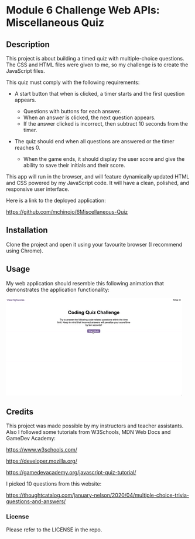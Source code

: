# Module 6 Challenge Web APIs: Miscellaneous Quiz

## Description

This project is about building a timed quiz with multiple-choice questions. The CSS and HTML files were given to me, so my challenge is to create the JavaScript files.

This quiz must comply with the following requirements:

* A start button that when is clicked, a timer starts and the first question appears.
 
  * Questions with buttons for each answer.
  * When an answer is clicked, the next question appears.
  * If the answer clicked is incorrect, then subtract 10 seconds from the timer.

* The quiz should end when all questions are answered or the timer reaches 0.

  * When the game ends, it should display the user score and give the ability to save their initials and their score.

This app will run in the browser, and will feature dynamically updated HTML and CSS powered by my JavaScript code. It will have a clean, polished, and responsive user interface.

Here is a link to the deployed application:

https://github.com/mchinojo/6Miscellaneous-Quiz

## Installation

Clone the project and open it using your favourite browser (I recommend using Chrome).

## Usage

My web application should resemble this following animation that demonstrates the application functionality:

![Animation of code quiz. Presses button to start quiz. Clicks the button for the answer to each question, displays if answer was correct or incorrect. Quiz finishes and displays high scores. User adds their intials, then clears their intials and starts over.](assets/08-web-apis-challenge-demo.gif)

## Credits

This project was made possible by my instructors and teacher assistants. Also I followed some tutorials from W3Schools, MDN Web Docs and GameDev Academy:

https://www.w3schools.com/

https://developer.mozilla.org/

https://gamedevacademy.org/javascript-quiz-tutorial/

I picked 10 questions from this website:

https://thoughtcatalog.com/january-nelson/2020/04/multiple-choice-trivia-questions-and-answers/

### License

Please refer to the LICENSE in the repo.
